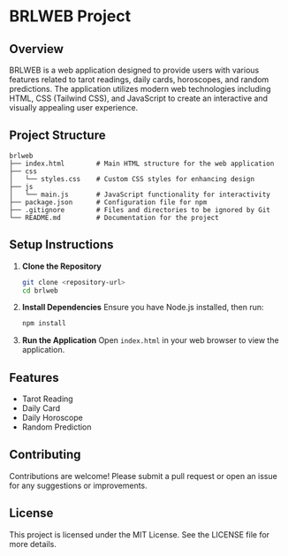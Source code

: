 # BRLWEB Project

## Overview
BRLWEB is a web application designed to provide users with various features related to tarot readings, daily cards, horoscopes, and random predictions. The application utilizes modern web technologies including HTML, CSS (Tailwind CSS), and JavaScript to create an interactive and visually appealing user experience.

## Project Structure
```
brlweb
├── index.html        # Main HTML structure for the web application
├── css
│   └── styles.css    # Custom CSS styles for enhancing design
├── js
│   └── main.js       # JavaScript functionality for interactivity
├── package.json      # Configuration file for npm
├── .gitignore        # Files and directories to be ignored by Git
└── README.md         # Documentation for the project
```

## Setup Instructions
1. **Clone the Repository**
   ```bash
   git clone <repository-url>
   cd brlweb
   ```

2. **Install Dependencies**
   Ensure you have Node.js installed, then run:
   ```bash
   npm install
   ```

3. **Run the Application**
   Open `index.html` in your web browser to view the application.

## Features
- Tarot Reading
- Daily Card
- Daily Horoscope
- Random Prediction

## Contributing
Contributions are welcome! Please submit a pull request or open an issue for any suggestions or improvements.

## License
This project is licensed under the MIT License. See the LICENSE file for more details.